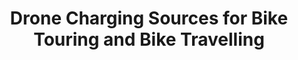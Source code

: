 ---
layout: community
category: community
title: "Drone Charging Sources for Bike Touring and Bike Travelling"
description: "I have a drone question. What charging source do you use to charge your drone when on the road? I have a Mavic Pro and really do not want to commit to using wall outlets to charge my batteries."
isTopLevel: false
isSingleLevel: false
isArticle: false
datePublished: 2022-06-14 13:14:00 +0300
dateModified: 2022-06-14 13:14:00 +0300
published: false
---